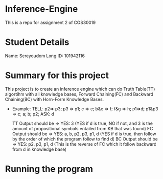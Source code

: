 # Inference-Engine
This is a repo for assignment 2 of COS30019
# Student Details
Name: Sereyoudom Long
ID: 101942116
# Summary for this project
This project is to create an inference engine which can do Truth Table(TT) algortihm with all knowledge bases, Forward Chaining(FC) and Backward Chaining(BC) with Horn-Form Knowledge Bases.

- Example:
  TELL:
  p2=> p3; p3 => p1; c => e; b&e => f; f&g => h; p1=>d; p1&p3 => c; a; b; p2;
  ASK:
  d
  
  TT Output should be => YES: 3 (YES if d is true, NO if not, and 3 is the amount of propositional symbols entailed from KB that was found)
  FC Output should be => YES: a, b, p2, p3, p1, d (YES if d is true, then follow by the order of which the program follow to find d)
  BC Output should be => YES: p2, p3, p1, d (This is the reverse of FC which it follow backward from d in knowledge base)
  
# Running the program

  
